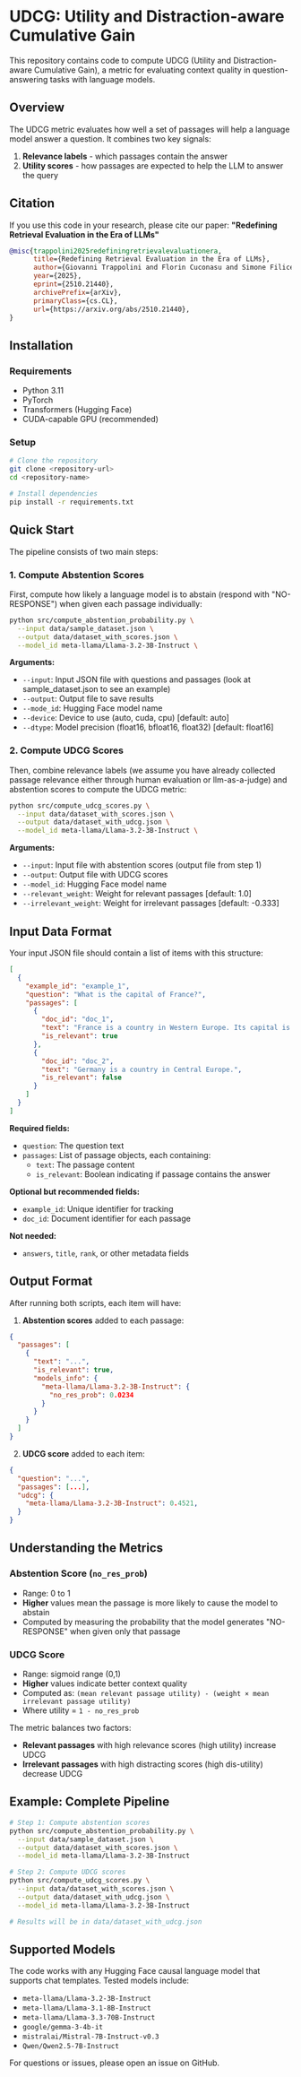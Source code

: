 # UDCG: Utility and Distraction-aware Cumulative Gain

This repository contains code to compute UDCG (Utility and Distraction-aware Cumulative Gain), a metric for evaluating context quality in question-answering tasks with language models.

## Overview

The UDCG metric evaluates how well a set of passages will help a language model answer a question. It combines two key signals:

1. **Relevance labels** - which passages contain the answer
2. **Utility scores** - how passages are expected to help the LLM to answer the query


## Citation

If you use this code in your research, please cite our paper:
**"Redefining Retrieval Evaluation in the Era of LLMs"**
```bibtex
@misc{trappolini2025redefiningretrievalevaluationera,
      title={Redefining Retrieval Evaluation in the Era of LLMs}, 
      author={Giovanni Trappolini and Florin Cuconasu and Simone Filice and Yoelle Maarek and Fabrizio Silvestri},
      year={2025},
      eprint={2510.21440},
      archivePrefix={arXiv},
      primaryClass={cs.CL},
      url={https://arxiv.org/abs/2510.21440}, 
}
```

## Installation

### Requirements

- Python 3.11
- PyTorch
- Transformers (Hugging Face)
- CUDA-capable GPU (recommended)

### Setup

```bash
# Clone the repository
git clone <repository-url>
cd <repository-name>

# Install dependencies
pip install -r requirements.txt
```

## Quick Start

The pipeline consists of two main steps:

### 1. Compute Abstention Scores

First, compute how likely a language model is to abstain (respond with "NO-RESPONSE") when given each passage individually:

```bash
python src/compute_abstention_probability.py \
  --input data/sample_dataset.json \
  --output data/dataset_with_scores.json \
  --model_id meta-llama/Llama-3.2-3B-Instruct \
```

**Arguments:**
- `--input`: Input JSON file with questions and passages (look at sample_dataset.json to see an example)
- `--output`: Output file to save results
- `--mode_id`: Hugging Face model name
- `--device`: Device to use (auto, cuda, cpu) [default: auto]
- `--dtype`: Model precision (float16, bfloat16, float32) [default: float16]

### 2. Compute UDCG Scores

Then, combine relevance labels (we assume you have already collected passage relevance either through human evaluation or llm-as-a-judge) and abstention scores to compute the UDCG metric:

```bash
python src/compute_udcg_scores.py \
  --input data/dataset_with_scores.json \
  --output data/dataset_with_udcg.json \
  --model_id meta-llama/Llama-3.2-3B-Instruct \
```

**Arguments:**
- `--input`: Input file with abstention scores (output file from step 1)
- `--output`: Output file with UDCG scores
- `--model_id`: Hugging Face model name
- `--relevant_weight`: Weight for relevant passages [default: 1.0]
- `--irrelevant_weight`: Weight for irrelevant passages [default: -0.333]

## Input Data Format

Your input JSON file should contain a list of items with this structure:

```json
[
  {
    "example_id": "example_1",
    "question": "What is the capital of France?",
    "passages": [
      {
        "doc_id": "doc_1",
        "text": "France is a country in Western Europe. Its capital is Paris.",
        "is_relevant": true
      },
      {
        "doc_id": "doc_2",
        "text": "Germany is a country in Central Europe.",
        "is_relevant": false
      }
    ]
  }
]
```

**Required fields:**
- `question`: The question text
- `passages`: List of passage objects, each containing:
  - `text`: The passage content
  - `is_relevant`: Boolean indicating if passage contains the answer

**Optional but recommended fields:**
- `example_id`: Unique identifier for tracking
- `doc_id`: Document identifier for each passage

**Not needed:**
- `answers`, `title`, `rank`, or other metadata fields

## Output Format

After running both scripts, each item will have:

1. **Abstention scores** added to each passage:
```json
{
  "passages": [
    {
      "text": "...",
      "is_relevant": true,
      "models_info": {
        "meta-llama/Llama-3.2-3B-Instruct": {
          "no_res_prob": 0.0234
        }
      }
    }
  ]
}
```

2. **UDCG score** added to each item:
```json
{
  "question": "...",
  "passages": [...],
  "udcg": {
    "meta-llama/Llama-3.2-3B-Instruct": 0.4521,
  }
}
```

## Understanding the Metrics

### Abstention Score (`no_res_prob`)

- Range: 0 to 1
- **Higher** values mean the passage is more likely to cause the model to abstain
- Computed by measuring the probability that the model generates "NO-RESPONSE" when given only that passage

### UDCG Score

- Range: sigmoid range (0,1)
- **Higher** values indicate better context quality
- Computed as: `(mean relevant passage utility) - (weight × mean irrelevant passage utility)`
- Where utility = `1 - no_res_prob`

The metric balances two factors:
- **Relevant passages** with high relevance scores (high utility) increase UDCG
- **Irrelevant passages** with high distracting scores (high dis-utility) decrease UDCG

## Example: Complete Pipeline

```bash
# Step 1: Compute abstention scores
python src/compute_abstention_probability.py \
  --input data/sample_dataset.json \
  --output data/dataset_with_scores.json \
  --model_id meta-llama/Llama-3.2-3B-Instruct

# Step 2: Compute UDCG scores
python src/compute_udcg_scores.py \
  --input data/dataset_with_scores.json \
  --output data/dataset_with_udcg.json \
  --model_id meta-llama/Llama-3.2-3B-Instruct

# Results will be in data/dataset_with_udcg.json
```

## Supported Models

The code works with any Hugging Face causal language model that supports chat templates. Tested models include:

- `meta-llama/Llama-3.2-3B-Instruct`
- `meta-llama/Llama-3.1-8B-Instruct`
- `meta-llama/Llama-3.3-70B-Instruct`
- `google/gemma-3-4b-it`
- `mistralai/Mistral-7B-Instruct-v0.3`
- `Qwen/Qwen2.5-7B-Instruct`

For questions or issues, please open an issue on GitHub.
